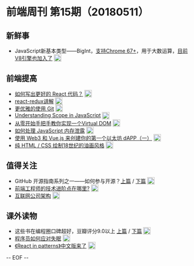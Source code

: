 # 前端周刊 第15期（20180511）

## 新鲜事
- JavaScript新基本类型——BigInt，[支持Chrome 67+](https://developers.google.com/web/updates/2018/05/bigint?utm_source=mife&utm_medium=article&utm_campaign=frontendweekly&utm_term=news)，用于大数运算，[目前V8引擎也加入了](https://v8project.blogspot.jp/2018/05/bigint.html?utm_source=ESnextNews.com&utm_medium=Weekly+Newsletter&utm_campaign=2018-05-08&utm_source=mife&utm_medium=article&utm_campaign=frontendweekly&utm_term=news) <img valign="top" width="auto" height="20" src="./assets/news.svg" />

## 前端提高
- [如何写出更好的 React 代码？](https://juejin.im/post/5ae975d26fb9a07aa92588b7?utm_source=mife&utm_medium=article&utm_campaign=frontendweekly&utm_term=tutorial) <img valign="top" width="auto" height="20" src="./assets/tutorial.svg" />
- [react-redux讲解](https://juejin.im/post/5af00705f265da0ba60fb844?utm_source=mife&utm_medium=article&utm_campaign=frontendweekly&utm_term=tutorial) <img valign="top" width="auto" height="20" src="./assets/tutorial.svg" />
- [更优雅的使用 Git](https://juejin.im/post/5af152c1518825673e359539?utm_source=mife&utm_medium=article&utm_campaign=frontendweekly&utm_term=tutorial) <img valign="top" width="auto" height="20" src="./assets/tutorial.svg" />
- [Understanding Scope in JavaScript](https://scotch.io/tutorials/understanding-scope-in-javascript?utm_source=mife&utm_medium=article&utm_campaign=frontendweekly&utm_term=tutorial) <img valign="top" width="auto" height="20" src="./assets/tutorial.svg" />
- [从零开始手把手教你实现一个Virtual DOM](https://mp.weixin.qq.com/s/viBtv7KSD70qrlAhUMsjDA?utm_source=mife&utm_medium=article&utm_campaign=frontendweekly&utm_term=tutorial) <img valign="top" width="auto" height="20" src="./assets/tutorial.svg" />
- [如何处理 JavaScript 内存泄露](https://mp.weixin.qq.com/s/Cup4F6TMyyw4jB87yrtkRQ?utm_source=mife&utm_medium=article&utm_campaign=frontendweekly&utm_term=tips) <img valign="top" width="auto" height="20" src="./assets/tips.svg" />
- [使用 Web3 和 Vue.js 来创建你的第一个以太坊 dAPP（一）](https://mp.weixin.qq.com/s/pSR_U-hDApfXWoMGKX5ftg?utm_source=mife&utm_medium=article&utm_campaign=frontendweekly&utm_term=tutorial) <img valign="top" width="auto" height="20" src="./assets/tutorial.svg" />
- [纯 HTML / CSS 绘制18世纪的油画风格](https://github.com/cyanharlow/purecss-francine?utm_source=mife&utm_medium=article&utm_campaign=frontendweekly&utm_term=demo) <img valign="top" width="auto" height="20" src="./assets/demo.svg" />

## 值得关注

- GitHub 开源指南系列之一——如何参与开源？[上篇](https://mp.weixin.qq.com/s/2iyZlUZQ7RTNXGJoE-0Gqg?utm_source=mife&utm_medium=article&utm_campaign=frontendweekly&utm_term=tutorial) / [下篇](https://mp.weixin.qq.com/s/IF4TRYCVhFEtV_1CDv8_3w?utm_source=mife&utm_medium=article&utm_campaign=frontendweekly&utm_term=tutorial) <img valign="top" width="auto" height="20" src="./assets/tutorial.svg" />
- [前端工程师的技术进阶点在哪里?](https://mp.weixin.qq.com/s/-CLEXb_-xkm43dqKSJbFCQ?utm_source=mife&utm_medium=article&utm_campaign=frontendweekly&utm_term=opinion) <img valign="top" width="auto" height="20" src="./assets/opinion.svg" />
- [互联网公司架构](https://github.com/davideuler/architecture.of.internet-product?utm_source=mife&utm_medium=article&utm_campaign=frontendweekly&utm_term=github) <img valign="top" width="auto" height="20" src="./assets/github.svg" />

## 课外读物
- 这些书在编程圈口碑超好，豆瓣评分9.0以上 [上篇](https://mp.weixin.qq.com/s/aXQNK5UUh27LRbvel0brfg?utm_source=mife&utm_medium=article&utm_campaign=frontendweekly&utm_term=book) / [下篇](https://mp.weixin.qq.com/s/298e4UXPR7PO1jux2gJsQA?utm_source=mife&utm_medium=article&utm_campaign=frontendweekly&utm_term=book) <img valign="top" width="auto" height="20" src="./assets/book.svg" />
- [程序员如何应对失眠](https://zhuanlan.zhihu.com/p/36541570?utm_source=mife&utm_medium=article&utm_campaign=frontendweekly&utm_term=tips) <img valign="top" width="auto" height="20" src="./assets/tips.svg" />
- [《React in patterns》中文版来了](http://sangka-z.com/react-in-patterns-cn/chapter-2/) <img valign="top" width="auto" height="20" src="./assets/book.svg" />

-- EOF --